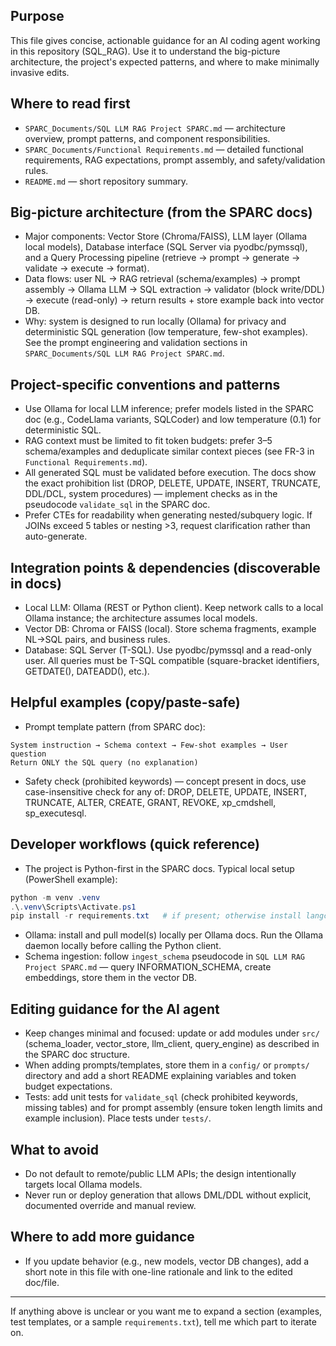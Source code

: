 ## Purpose

This file gives concise, actionable guidance for an AI coding agent working in this repository (SQL_RAG).
Use it to understand the big-picture architecture, the project's expected patterns, and where to make minimally invasive edits.

## Where to read first

- `SPARC_Documents/SQL LLM RAG Project SPARC.md` — architecture overview, prompt patterns, and component responsibilities.
- `SPARC_Documents/Functional Requirements.md` — detailed functional requirements, RAG expectations, prompt assembly, and safety/validation rules.
- `README.md` — short repository summary.

## Big-picture architecture (from the SPARC docs)

- Major components: Vector Store (Chroma/FAISS), LLM layer (Ollama local models), Database interface (SQL Server via pyodbc/pymssql), and a Query Processing pipeline (retrieve → prompt → generate → validate → execute → format).
- Data flows: user NL → RAG retrieval (schema/examples) → prompt assembly → Ollama LLM → SQL extraction → validator (block write/DDL) → execute (read-only) → return results + store example back into vector DB.
- Why: system is designed to run locally (Ollama) for privacy and deterministic SQL generation (low temperature, few-shot examples). See the prompt engineering and validation sections in `SPARC_Documents/SQL LLM RAG Project SPARC.md`.

## Project-specific conventions and patterns

- Use Ollama for local LLM inference; prefer models listed in the SPARC doc (e.g., CodeLlama variants, SQLCoder) and low temperature (0.1) for deterministic SQL.
- RAG context must be limited to fit token budgets: prefer 3–5 schema/examples and deduplicate similar context pieces (see FR-3 in `Functional Requirements.md`).
- All generated SQL must be validated before execution. The docs show the exact prohibition list (DROP, DELETE, UPDATE, INSERT, TRUNCATE, DDL/DCL, system procedures) — implement checks as in the pseudocode `validate_sql` in the SPARC doc.
- Prefer CTEs for readability when generating nested/subquery logic. If JOINs exceed 5 tables or nesting >3, request clarification rather than auto-generate.

## Integration points & dependencies (discoverable in docs)

- Local LLM: Ollama (REST or Python client). Keep network calls to a local Ollama instance; the architecture assumes local models.
- Vector DB: Chroma or FAISS (local). Store schema fragments, example NL→SQL pairs, and business rules.
- Database: SQL Server (T-SQL). Use pyodbc/pymssql and a read-only user. All queries must be T-SQL compatible (square-bracket identifiers, GETDATE(), DATEADD(), etc.).

## Helpful examples (copy/paste-safe)

- Prompt template pattern (from SPARC doc):

```text
System instruction → Schema context → Few-shot examples → User question
Return ONLY the SQL query (no explanation)
```

- Safety check (prohibited keywords) — concept present in docs, use case-insensitive check for any of: DROP, DELETE, UPDATE, INSERT, TRUNCATE, ALTER, CREATE, GRANT, REVOKE, xp_cmdshell, sp_executesql.

## Developer workflows (quick reference)

- The project is Python-first in the SPARC docs. Typical local setup (PowerShell example):

```powershell
python -m venv .venv
.\.venv\Scripts\Activate.ps1
pip install -r requirements.txt   # if present; otherwise install langchain, chromadb, ollama client, pyodbc
```

- Ollama: install and pull model(s) locally per Ollama docs. Run the Ollama daemon locally before calling the Python client.
- Schema ingestion: follow `ingest_schema` pseudocode in `SQL LLM RAG Project SPARC.md` — query INFORMATION_SCHEMA, create embeddings, store them in the vector DB.

## Editing guidance for the AI agent

- Keep changes minimal and focused: update or add modules under `src/` (schema_loader, vector_store, llm_client, query_engine) as described in the SPARC doc structure.
- When adding prompts/templates, store them in a `config/` or `prompts/` directory and add a short README explaining variables and token budget expectations.
- Tests: add unit tests for `validate_sql` (check prohibited keywords, missing tables) and for prompt assembly (ensure token length limits and example inclusion). Place tests under `tests/`.

## What to avoid

- Do not default to remote/public LLM APIs; the design intentionally targets local Ollama models.
- Never run or deploy generation that allows DML/DDL without explicit, documented override and manual review.

## Where to add more guidance

- If you update behavior (e.g., new models, vector DB changes), add a short note in this file with one-line rationale and link to the edited doc/file.

---
If anything above is unclear or you want me to expand a section (examples, test templates, or a sample `requirements.txt`), tell me which part to iterate on.
